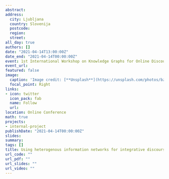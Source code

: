 ```yaml
---
abstract: 
address:
  city: Ljubljana
  country: Slovenija
  postcode: 
  region: 
  street: 
all_day: true
authors: []
date: "2021-04-14T13:00:00Z"
date_end: "2021-04-14T00:00:00Z"
event: 1st International Workshop on Knowledge Graphs for Online Discourse Analysis (KnOD 2021) | Collocated with The Web Conference 2021
event_url: 
featured: false
image:
  caption: 'Image credit: [**Unsplash**](https://unsplash.com/photos/bzdhc5b3Bxs)'
  focal_point: Right
links:
- icon: twitter
  icon_pack: fab
  name: Follow
  url: 
location: Online Conference 
math: true
projects:
- internal-project
publishDate: "2021-04-14T00:00:00Z"
slides:
summary: 
tags: []
title: Using heterogenous information networks for integrative discourse mapping
url_code: ""
url_pdf: ""
url_slides: ""
url_video: ""
---
```


